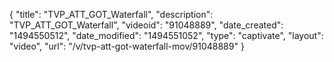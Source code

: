 {
    "title": "TVP_ATT_GOT_Waterfall",
    "description": "TVP_ATT_GOT_Waterfall",
    "videoid": "91048889",
    "date_created": "1494550512",
    "date_modified": "1494551052",
    "type": "captivate",
    "layout": "video",
    "url": "\/v\/tvp-att-got-waterfall-mov\/91048889"
}